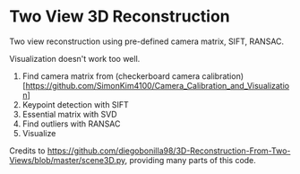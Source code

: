 # Two View 3D Reconstruction

Two view reconstruction using pre-defined camera matrix, SIFT, RANSAC.

Visualization doesn't work too well.

1. Find camera matrix from (checkerboard camera calibration)[https://github.com/SimonKim4100/Camera_Calibration_and_Visualization]
2. Keypoint detection with SIFT
3. Essential matrix with SVD
4. Find outliers with RANSAC
5. Visualize

Credits to https://github.com/diegobonilla98/3D-Reconstruction-From-Two-Views/blob/master/scene3D.py, providing many parts of this code.